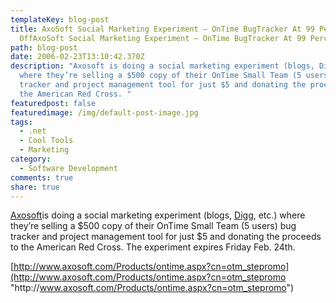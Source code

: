 ```yaml
---
templateKey: blog-post
title: AxoSoft Social Marketing Experiment – OnTime BugTracker At 99 Percent
  OffAxoSoft Social Marketing Experiment – OnTime BugTracker At 99 Percent Off
path: blog-post
date: 2006-02-23T13:10:42.370Z
description: "Axosoft is doing a social marketing experiment (blogs, Digg, etc.)
  where they’re selling a $500 copy of their OnTime Small Team (5 users) bug
  tracker and project management tool for just $5 and donating the proceeds to
  the American Red Cross. "
featuredpost: false
featuredimage: /img/default-post-image.jpg
tags:
  - .net
  - Cool Tools
  - Marketing
category:
  - Software Development
comments: true
share: true
---
```

<!--StartFragment-->

[Axosoft](http://www.axosoft.com/)is doing a social marketing experiment (blogs, [Digg](http://www.digg.com/programming/Axosoft_Giving_away_$500_Version_of_Software_for_$5_), etc.) where they’re selling a $500 copy of their OnTime Small Team (5 users) bug tracker and project management tool for just $5 and donating the proceeds to the American Red Cross. The experiment expires Friday Feb. 24th.

<!--EndFragment-->

<!--StartFragment-->

[http://www.axosoft.com/Products/ontime.aspx?cn=otm_stepromo](http://www.axosoft.com/Products/ontime.aspx?cn=otm_stepromo "http\://www.axosoft.com/Products/ontime.aspx?cn=otm_stepromo")

<!--EndFragment-->
